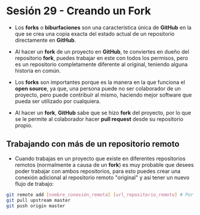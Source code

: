 # Sesión 29 - Creando un Fork

* Los **forks** o **biburfaciones** son una característica única de **GitHub** en la que se crea una copia exacta del estado actual de un repositorio directamente en **GitHub**.

* Al hacer un **fork** de un proyecto en **GitHub**, te conviertes en dueño del repositorio **fork**, puedes trabajar en este con todos los permisos, pero es un repositorio completamente diferente al original, teniendo alguna historia en común.

* Los **forks** son importantes porque es la manera en la que funciona el **open source**, ya que, una persona puede no ser colaborador de un proyecto, pero puede contribuír al mismo, haciendo mejor software que pueda ser utilizado por cualquiera.

* Al hacer un **fork**, **GitHub** sabe que se hizo **fork** del proyecto, por lo que se le permite al colaborador hacer **pull request** desde su repositorio propio.

## Trabajando con más de un repositorio remoto

* Cuando trabajas en un proyecto que existe en diferentes repositorios remotos (normalmente a causa de un **fork**) es muy probable que desees poder trabajar con ambos repositorios, para esto puedes crear una conexión adicional al repositorio remoto "original" y así tener un nuevo flujo de trabajo:

```bash
git remote add [nombre_conexión_remota] [url_repositorio_remoto] # Por lo general se usa "upstream" como nombre de la conexión remota hacia el repositorio "original"
git pull upstream master
git push origin master
```
